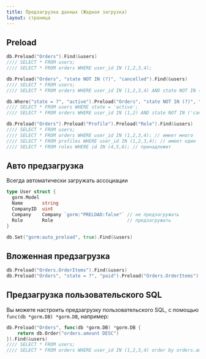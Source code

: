 ```yaml
---
title: Предзагрузка данных (Жадная загрузка)
layout: страница
---
```

## Preload

```go
db.Preload("Orders").Find(&users)
//// SELECT * FROM users;
//// SELECT * FROM orders WHERE user_id IN (1,2,3,4);

db.Preload("Orders", "state NOT IN (?)", "cancelled").Find(&users)
//// SELECT * FROM users;
//// SELECT * FROM orders WHERE user_id IN (1,2,3,4) AND state NOT IN ('cancelled');

db.Where("state = ?", "active").Preload("Orders", "state NOT IN (?)", "cancelled").Find(&users)
//// SELECT * FROM users WHERE state = 'active';
//// SELECT * FROM orders WHERE user_id IN (1,2) AND state NOT IN ('cancelled');

db.Preload("Orders").Preload("Profile").Preload("Role").Find(&users)
//// SELECT * FROM users;
//// SELECT * FROM orders WHERE user_id IN (1,2,3,4); // имеет много
//// SELECT * FROM profiles WHERE user_id IN (1,2,3,4); // имеет один
//// SELECT * FROM roles WHERE id IN (4,5,6); // принадлежит
```

## Авто предзагрузка

Всегда автоматически загружать ассоциации

```go
type User struct {
  gorm.Model
  Name       string
  CompanyID  uint
  Company    Company `gorm:"PRELOAD:false"` // не предзагружать
  Role       Role                           // предзагружать
}

db.Set("gorm:auto_preload", true).Find(&users)
```

## Вложенная предзагрузка

```go
db.Preload("Orders.OrderItems").Find(&users)
db.Preload("Orders", "state = ?", "paid").Preload("Orders.OrderItems").Find(&users)
```

## Предзагрузка пользовательского SQL

Вы можете настроить предзагрузку пользовательского SQL, с помощью `func(db *gorm.DB) *gorm.DB`, например:

```go
db.Preload("Orders", func(db *gorm.DB) *gorm.DB {
    return db.Order("orders.amount DESC")
}).Find(&users)
//// SELECT * FROM users;
//// SELECT * FROM orders WHERE user_id IN (1,2,3,4) order by orders.amount DESC;
```